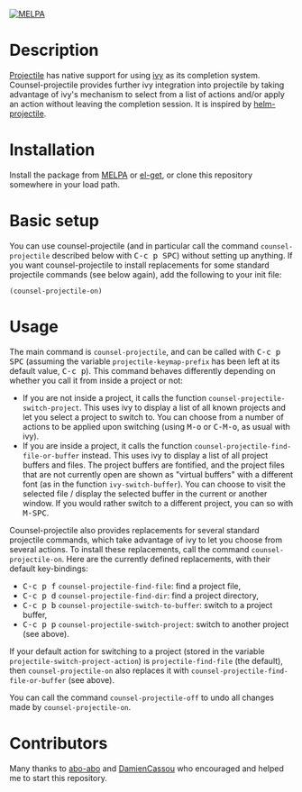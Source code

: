 [![MELPA](https://melpa.org/packages/counsel-projectile-badge.svg)](https://melpa.org/#/counsel-projectile)

# Description

[Projectile](https://github.com/bbatsov/projectile) has native support for using [ivy](https://github.com/abo-abo/swiper) as its completion system. Counsel-projectile provides further ivy integration into projectile by taking advantage of ivy's mechanism to select from a list of actions and/or apply an action without leaving the completion session. It is inspired by [helm-projectile](https://github.com/bbatsov/helm-projectile).

# Installation

Install the package from [MELPA](https://melpa.org) or [el-get](https://github.com/dimitri/el-get), or clone this repository somewhere in your load path.

# Basic setup

You can use counsel-projectile (and in particular call the command `counsel-projectile` described below with <kbd>C-c p SPC</kbd>) without setting up anything. If you want counsel-projectile to install replacements for some standard projectile commands (see below again), add the following to your init file:

	(counsel-projectile-on)

# Usage

The main command is `counsel-projectile`, and can be called with <kbd>C-c p SPC</kbd> (assuming the variable `projectile-keymap-prefix` has been left at its default value, <kbd>C-c p</kbd>). This command behaves differently depending on whether you call it from inside a project or not:
- If you are not inside a project, it calls the function `counsel-projectile-switch-project`. This uses ivy to display a list of all known projects and let you select a project to switch to. You can choose from a number of actions to be applied upon switching (using <kbd>M-o</kbd> or <kbd>C-M-o</kbd>, as usual with ivy).
- If you are inside a project, it calls the function `counsel-projectile-find-file-or-buffer` instead. This uses ivy to display a list of all project buffers and files. The project buffers are fontified, and the project files that are not currently open are shown as "virtual buffers" with a different font (as in the function `ivy-switch-buffer`). You can choose to visit the selected file / display the selected buffer in the current or another window. If you would rather switch to a different project, you can so with <kbd>M-SPC</kbd>.

Counsel-projectile also provides replacements for several standard projectile commands, which take advantage of ivy to let you choose from several actions. To install these replacements, call the command `counsel-projectile-on`. Here are the currently defined replacements, with their default key-bindings:
- <kbd>C-c p f</kbd> `counsel-projectile-find-file`: find a project file,
- <kbd>C-c p d</kbd> `counsel-projectile-find-dir`: find a project directory,
- <kbd>C-c p b</kbd> `counsel-projectile-switch-to-buffer`: switch to a project buffer,
- <kbd>C-c p p</kbd> `counsel-projectile-switch-project`: switch to another project (see above).

If your default action for switching to a project (stored in the variable `projectile-switch-project-action`) is `projectile-find-file` (the default), then `counsel-projectile-on` also replaces it with `counsel-projectile-find-file-or-buffer` (see above).

You can call the command `counsel-projectile-off` to undo all changes made by `counsel-projectile-on`.

# Contributors

Many thanks to [abo-abo](https://github.com/abo-abo) and [DamienCassou](https://github.com/DamienCassou) who encouraged and helped me to start this repository.
